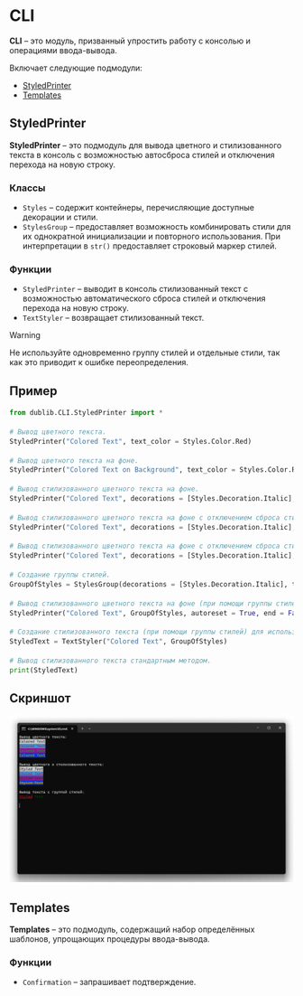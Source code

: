 # CLI
**CLI** – это модуль, призванный упростить работу с консолью и операциями ввода-вывода.

Включает следующие подмодули:
* [StyledPrinter](#styledprinter)
* [Templates](#templates)

## StyledPrinter
**StyledPrinter** – это подмодуль для вывода цветного и стилизованного текста в консоль с возможностью автосброса стилей и отключения перехода на новую строку.

### Классы
* `Styles` – содержит контейнеры, перечисляющие доступные декорации и стили.
* `StylesGroup` – предоставляет возможность комбинировать стили для их однократной инициализации и повторного использования. При интерпретации в `str()` предоставляет строковый маркер стилей.

### Функции
* `StyledPrinter` – выводит в консоль стилизованный текст с возможностью автоматического сброса стилей и отключения перехода на новую строку.
* `TextStyler` – возвращает стилизованный текст.

> [!WARNING]  
> Не используйте одновременно группу стилей и отдельные стили, так как это приводит к ошибке переопределения.

## Пример
```Python
from dublib.CLI.StyledPrinter import *

# Вывод цветного текста.
StyledPrinter("Colored Text", text_color = Styles.Color.Red)

# Вывод цветного текста на фоне.
StyledPrinter("Colored Text on Background", text_color = Styles.Color.Red, background_color = Styles.Color.White)

# Вывод стилизованного цветного текста на фоне.
StyledPrinter("Colored Text", decorations = [Styles.Decoration.Italic], text_color = Styles.Color.Purple, background_color = Styles.Color.Yellow)

# Вывод стилизованного цветного текста на фоне c отключением сброса стилей к стандартным.
StyledPrinter("Colored Text", decorations = [Styles.Decoration.Italic], text_color = Styles.Color.Purple, background_color = Styles.Color.Yellow, autoreset = True)

# Вывод стилизованного цветного текста на фоне с отключением сброса стилей к стандартным и перехода на новую строку.
StyledPrinter("Colored Text", decorations = [Styles.Decoration.Italic], text_color = Styles.Color.Purple, background_color = Styles.Color.Yellow, autoreset = True, end = False)

# Создание группы стилей.
GroupOfStyles = StylesGroup(decorations = [Styles.Decoration.Italic], text_color = Styles.Color.Purple, background_color = Styles.Color.Yellow)

# Вывод стилизованного цветного текста на фоне (при помощи группы стилей) с отключением сброса стилей к стандартным и перехода на новую строку.
StyledPrinter("Colored Text", GroupOfStyles, autoreset = True, end = False)

# Создание стилизованного текста (при помощи группы стилей) для использования в стандартном методе вывода.
StyledText = TextStyler("Colored Text", GroupOfStyles)

# Вывод стилизованного текста стандартным методом.
print(StyledText)
```

## Скриншот
![Screenshot](Images/StyledPrinter.png)

## Templates
**Templates** – это подмодуль, содержащий набор определённых шаблонов, упрощающих процедуры ввода-вывода.

### Функции
* `Confirmation` – запрашивает подтверждение.